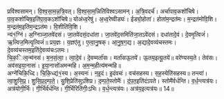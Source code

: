 

  
प्रवि॑श्वसामन्। वि॒श्व॒सा॒म॒न्न॒त्रि॒वत्। वि॒श्व॒सा॒म॒न्निति॑विश्वऽसामन्। अ॒त्रि॒वदर्च॑। अर्चा॑पाव॒कशो॑चिषे। पा॒व॒कशो॑चिष॒इति॑पा॒व॒कऽशो॑चिषे॥ योअ॑ध्व॒रेषु॑। अ॒ध्व॒रेष्वीड्यः॑। ईड्यो॒होता॑। होता॑म॒न्द्रत॑मः। म॒न्द्रत॑मोवि॒शि। म॒न्द्रत॑म॒इति॑म॒न्द्रऽत॑मः। वि॒शीति॑वि॒शि।  
न्य॑१॒॑ग्निं। अ॒ग्निञ्जा॒तवे॑दसं। जा॒तवे॑दसं॒दधा॑ता। जा॒तवे॑द॒समिति॑जा॒तऽवे॑दसं। दधा॑तादे॒वं। दे॒वमृ॒त्विजं॑। ऋ॒त्विज॒मित्यृ॒त्विजं॑॥ प्रय॒ज्ञः। य॒ज्ञए॑तु। ए॒त्वा॒नु॒षक्। आ॒नु॒ष॒ग॒द्य। अ॒द्यादे॒वव्य॑चस्तमः। दे॒वव्य॑चस्तम॒इति॑दे॒वव्य॑चःऽतमः।  
चि॒क॒ित्व॒न्म॑नसं। म॒न॒सं॒त्वा॒। त्वा॒दे॒वं। दे॒वम्मर्ता॑सः। मर्ता॑सऊ॒तये॑। ऊ॒तय॒इत्यू॒तये॑॥ वरे॑ण्यस्य॒ते। तेव॑सः। अव॑सइया॒नासः॑। इ॒या॒नासो॑अमन्महि। अ॒म॒न्म॒हीत्य॑मन्महि॥  
अग्ने॑चिकि॒ध्दि। चि॒कि॒ध्द्य॑१॒॑स्य। अ॒स्यनः॑। न॒इ॒दं। इ॒दंवचः॑। वच॑सहस्य। स॒ह॒स्येति॑सहस्य॥ तन्त्वा॑। त्वा॒शु॒सि॒प्र॒। शु॒सि॒प्र॒द॒म्प॒ते॒। सु॒शि॒प्रेति॑सुऽशिप्र। द॒म्प॒ते॒स्तोमैः॑। दं॒प॒त॒इति॑दंऽपते। स्तोमै॑र्वर्धन्ति। व॒र्ध॒न्त्यत्र॑यः। अत्र॑योगी॒र्भिः। गी॒र्भिर्व॑र्धन्ति। गी॒र्भिरिति॑गीः॒ऽभिः। व॒र्ध॒न्त्यत्र॑यः। अत्र॑य॒इत्यत्र॑यः॥ 14॥  

